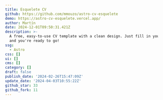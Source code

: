 ```yaml
---
title: Esquelete CV
github: https://github.com/mmouzo/astro-cv-esquelete
demo: https://astro-cv-esquelete.vercel.app/
author: Martín
date: 2024-12-01T09:50:31.421Z
description: >-
  A free, easy-to-use CV template with a clean design. Just fill in your details
  and you're ready to go!
ssg:
  - Astro
css: []
ui: []
cms: []
category: []
draft: false
publish_date: '2024-02-26T15:47:09Z'
update_date: '2024-04-03T10:55:22Z'
github_star: 33
github_fork: 11
---
```

